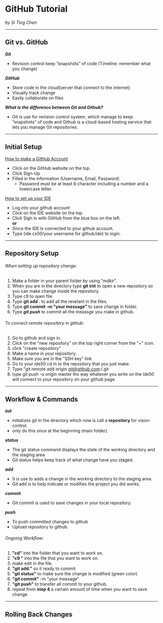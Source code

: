 # GitHub Tutorial

_by Si Ting Chen_

---
## Git vs. GitHub
**_Git_**
* Revision control keep ”snapshots” of code (Timeline: remember what you change)

**_GitHub_**
* Store code in the cloud(server that connect to the internet)
* Visually track change
* Easily collaborate on files

**_What is the difference between Git and Github?_**  
* Git is use for revision control system, which manage to keep ”snapshots” of code and Github is a cloud-based hosting service that lets you manage Git repositories.

---
## Initial Setup
[How to make a GitHub Account](https://github.com/)
* Click on the GitHub website on the top.
* Click Sign-Up
* Filled in the information (Username, Email, Password)
  * Password must be at least 8 character including a number and a lowercase letter.

[How to set up your IDE](https://ide.cs50.io/)
* Log into your github account 
* Click on the IDE website on the top. 
* Click Sigh in with GitHub from the blue box on the left.  
 **or**
* Since the IDE is connected to your github account.
* Type (ide.cs50/your username for github/ide) to login.  

---
## Repository Setup

###### When setting up repository change: 

1. Make a folder in your parent folder by using "mdkir".
2. When you are in the directory type **git init** to open a new repository so you can make change inside the repository.
3. Type c9 to open file 
4. Type **git add .** to add all the revelant in the files.
5. Type **git commit -m "your message"** to save change in folder.
6. Type **_git push_** to commit all the meassge you make in github.

###### To connect remote repository in github:
 
1. Go to github and sign in.
2. Click on the "new repository" on the top right corner from the "+" icon.
3. click "create repository"
4. Make a name in your repository.
5. Make sure you are in the "SSH key" link.
6. Go to your ide50 cd in to the repository that you just make.
7. Type "git remote add origin git@github.com:<Your github account name>/<Your repository name>.git
8. type git push -u origin master ths way whatever you write on the ide50 will connect to your repository on your github page.

---
## Workflow & Commands

**_init_**    
* initializes git in the directory which now is call a **repository** for vision control.
* only do this once at the beginning (main folder).

**_status_**    
* The git status command displays the state of the working directory and the staging area.
* Git status helps keep track of what change have you staged.

**_add_**      
* It is use to adds a change in the working directory to the staging area.
* Git add is to help indicate or modifies the project you did works.

**_commit_**  
* Git commit is used to save changes in your local repository.

**_push_**    
* To push committed changes to github
* Upload repository to github.

###### Ongoing Workflow:

1. **"cd"** into the folder that you want to work on.
2. **"c9 <file name>"** into the file that you want to work on.
3. make edit in the file.
4. **"git add."** so it ready to commit
5. **"git status"** to make sure the change is modified.(green color)
6. **"git commit"** -m "your message" 
7. **"git push"** to transfer all commit to your github.
8. repeat from **step 4** a certain amount of time when you want to save change.



---
## Rolling Back Changes